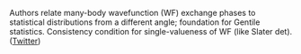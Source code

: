 
Authors relate many-body wavefunction (WF) exchange phases to statistical distributions from a different  angle; foundation for Gentile statistics. Consistency condition for single-valueness of WF (like Slater det). ([Twitter](https://twitter.com/JoshuahHeath/status/1215663161791008768))
